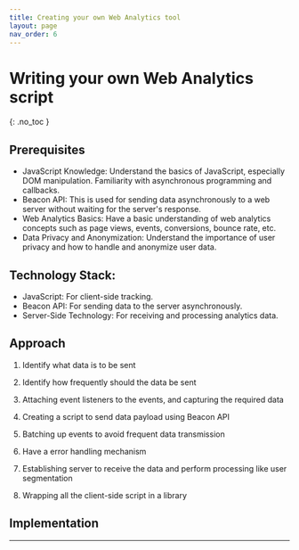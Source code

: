 ```yaml
---
title: Creating your own Web Analytics tool
layout: page
nav_order: 6
---
```


# Writing your own Web Analytics script
{: .no_toc }

## Prerequisites
- JavaScript Knowledge: Understand the basics of JavaScript, especially DOM manipulation. Familiarity with asynchronous programming and callbacks.
- Beacon API: This is used for sending data asynchronously to a web server without waiting for the server's response.
- Web Analytics Basics: Have a basic understanding of web analytics concepts such as page views, events, conversions, bounce rate, etc.
- Data Privacy and Anonymization: Understand the importance of user privacy and how to handle and anonymize user data.

## Technology Stack:

- JavaScript: For client-side tracking.
- Beacon API: For sending data to the server asynchronously.
- Server-Side Technology: For receiving and processing analytics data.

## Approach

1. Identify what data is to be sent

2. Identify how frequently should the data be sent

3. Attaching event listeners to the events, and capturing the required data

4. Creating a script to send data payload using Beacon API

5. Batching up events to avoid frequent data transmission

6. Have a error handling mechanism

7. Establishing server to receive the data and perform processing like user segmentation

8. Wrapping all the client-side script in a library

## Implementation



---
[^1]: [Beacon API](https://developer.mozilla.org/en-US/docs/Web/API/Beacon_API)
[^2]: [Page Lifecycle API](https://developer.chrome.com/articles/page-lifecycle-api/)
[^3]: [Strategies for Telemetry Exfiltration (aka Beaconing In Practice)](https://calendar.perfplanet.com/2020/beaconing-in-practice/)
